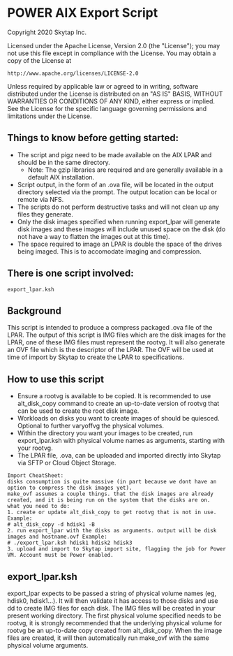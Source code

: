 # POWER AIX Export Script

Copyright 2020 Skytap Inc.

Licensed under the Apache License, Version 2.0 (the "License");
you may not use this file except in compliance with the License.
You may obtain a copy of the License at

    http://www.apache.org/licenses/LICENSE-2.0

Unless required by applicable law or agreed to in writing, software
distributed under the License is distributed on an "AS IS" BASIS,
WITHOUT WARRANTIES OR CONDITIONS OF ANY KIND, either express or implied.
See the License for the specific language governing permissions and
limitations under the License.

## Things to know before getting started:
- The script and pigz need to be made available on the AIX LPAR and should be in the same directory.
    - Note: The gzip libraries are required and are generally available in a default AIX installation.
- Script output, in the form of an .ova file, will be located in the output directory selected via the prompt.  The output location can be local or remote via NFS.
- The scripts do not perform destructive tasks and will not clean up any files they generate.
- Only the disk images specified when running export\_lpar will generate disk images and these images will include unused space on the disk (do not have a way to flatten the images out at this time).
- The space required to image an LPAR is double the space of the drives being imaged. This is to accomodate imaging and compression.

## There is one script involved:
```
export_lpar.ksh
```

## Background
This script is intended to produce a compress packaged .ova file of the LPAR. The output of this script is IMG files which are the disk images for the LPAR, one of these IMG files must represent the rootvg. It will also generate an OVF file which is the descriptor of the LPAR. The OVF will be used at time of import by Skytap to create the LPAR to specifications.

## How to use this script
- Ensure a rootvg is available to be copied. It is recommended to use alt\_disk\_copy command to create an up-to-date version of rootvg that can be used to create the root disk image.
- Workloads on disks you want to create images of should be quiesced. Optional to further varyoffvg the physical volumes.
- Within the directory you want your images to be created, run export\_lpar.ksh with physical volume names as arguments, starting with your rootvg.
- The LPAR file, .ova, can be uploaded and imported directly into Skytap via SFTP or Cloud Object Storage.
```
Import CheatSheet:
disks consumption is quite massive (in part because we dont have an option to compress the disk images yet).
make_ovf assumes a couple things. that the disk images are already created, and it is being run on the system that the disks are on.
what you need to do:
1. create or update alt_disk_copy to get rootvg that is not in use. Example:
# alt_disk_copy -d hdisk1 -B
2. run export_lpar with the disks as arguments. output will be disk images and hostname.ovf Example:
# ./export_lpar.ksh hdisk1 hdisk2 hdisk3
3. upload and import to Skytap import site, flagging the job for Power VM. Account must be Power enabled.
```

## export_lpar.ksh
export\_lpar expects to be passed a string of physical volume names (eg, hdisk0, hdisk1...). It will then validate it has access to those disks and use dd to create IMG files for each disk. The IMG files will be created in your present working directory. The first physical volume specified needs to be rootvg, it is strongly recommended that the underlying physical volume for rootvg be an up-to-date copy created from alt\_disk\_copy. When the image files are created, it will then automatically run make\_ovf with the same physical volume arguments.
